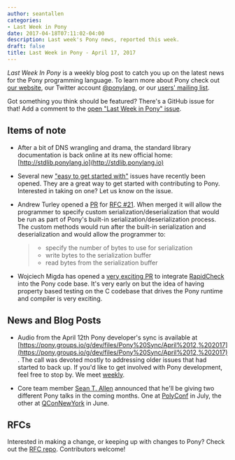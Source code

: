 ```yaml
---
author: seantallen
categories:
- Last Week in Pony
date: 2017-04-18T07:11:02-04:00
description: Last week's Pony news, reported this week.
draft: false
title: Last Week in Pony - April 17, 2017
---
```


_Last Week In Pony_ is a weekly blog post to catch you up on the latest news for the Pony programming language. To learn more about Pony check out [our website](ponylang.io), our Twitter account [@ponylang](https://twitter.com/ponylang), or our [users' mailing list](https://pony.groups.io/g/user). 

Got something you think should be featured? There's a GitHub issue for that! Add a comment to the [open "Last Week in Pony" issue](https://github.com/ponylang/ponylang.github.io/issues?q=is%3Aissue+is%3Aopen+label%3Alast-week-in-pony).
<!--more-->


## Items of note

- After a bit of DNS wrangling and drama, the standard library documentation is back online at its new official home: [http://stdlib.ponylang.io](http://stdlib.ponylang.io)

- Several new ["easy to get started with"](https://github.com/ponylang/ponyc/issues?q=is:issue+is:open+label:%22difficulty:+1+-+easy%22) issues have recently been opened. They are a great way to get started with contributing to Pony. Interested in taking on one? Let us know on the issue.

- Andrew Turley opened a [PR](https://github.com/ponylang/ponyc/pull/1839) for [RFC #21](https://github.com/ponylang/rfcs/blob/master/text/0021-custom-serialization.md). When merged it will allow the programmer to specify custom serialization/deserialization that would be run as part of Pony's built-in serialization/deserialization process. The custom methods would run after the built-in serialization and deserialization and would allow the programmer to:

  > - specify the number of bytes to use for serialization
  > - write bytes to the serialization buffer
  > - read bytes from the serialization buffer

- Wojciech Migda has opened a [very exciting PR](https://github.com/ponylang/ponyc/pull/1840) to integrate [RapidCheck](https://github.com/emil-e/rapidcheck) into the Pony code base. It's very early on but the idea of having property based testing on the C codebase that drives the Pony runtime and compiler is very exciting.

## News and Blog Posts
  
- Audio from the April 12th Pony developer's sync is available at [https://pony.groups.io/g/dev/files/Pony%20Sync/April%2012,%202017](https://pony.groups.io/g/dev/files/Pony%20Sync/April%2012,%202017). The call was devoted mostly to addressing older issues that had started to back up. If you'd like to get involved with Pony development, feel free to stop by. We meet [weekly](https://pony.groups.io/g/dev/calendar).

- Core team member [Sean T. Allen](https://twitter.com/seantallen) announced that he'll be giving two different Pony talks in the coming months. One at [PolyConf](https://polyconf.com) in July, the other at [QConNewYork](https://qconnewyork.com/ny2017/presentation/pony-fintech-experience-report) in June.

## RFCs

Interested in making a change, or keeping up with changes to Pony? Check out the [RFC repo](https://github.com/ponylang/rfcs). Contributors welcome!
